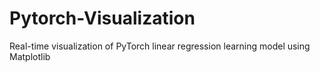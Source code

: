 # Pytorch-Visualization
Real-time visualization of PyTorch linear regression learning model using Matplotlib
